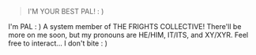 > I'M YOUR BEST PAL! : )

I'm PAL : ) A system member of THE FRIGHTS COLLECTIVE! There'll be more on me soon, but my pronouns are HE/HIM, IT/ITS, and XY/XYR. Feel free to interact... I don't bite : )
<!---
PALPERCY/PALPERCY is a ✨ special ✨ repository because its `README.md` (this file) appears on your GitHub profile.
You can click the Preview link to take a look at your changes.
--->
